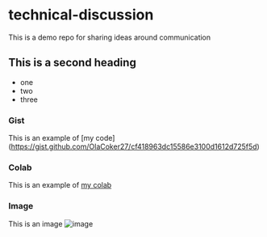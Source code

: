 # technical-discussion
This is a demo repo for sharing ideas around communication


## This is a second heading

* one
* two
* three


### Gist
This is an example of [my code] (https://gist.github.com/OlaCoker27/cf418963dc15586e3100d1612d725f5d)


### Colab

This is an example of [my colab](https://colab.research.google.com/drive/1drWGMxkX9SNcvBFbWiCELeMj-hHFAjI8?usp=sharing)

### Image

This is an image
![image](https://user-images.githubusercontent.com/92782958/137873887-9270570c-be9e-4945-affb-1b366b61ce01.png)
